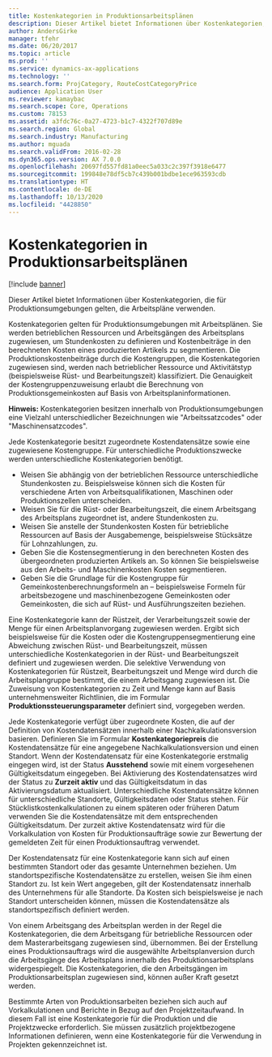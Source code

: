 ```yaml
---
title: Kostenkategorien in Produktionsarbeitsplänen
description: Dieser Artikel bietet Informationen über Kostenkategorien, die für Produktionsumgebungen gelten, die Arbeitspläne verwenden.
author: AndersGirke
manager: tfehr
ms.date: 06/20/2017
ms.topic: article
ms.prod: ''
ms.service: dynamics-ax-applications
ms.technology: ''
ms.search.form: ProjCategory, RouteCostCategoryPrice
audience: Application User
ms.reviewer: kamaybac
ms.search.scope: Core, Operations
ms.custom: 78153
ms.assetid: a3fdc76c-0a27-4723-b1c7-4322f707d89e
ms.search.region: Global
ms.search.industry: Manufacturing
ms.author: mguada
ms.search.validFrom: 2016-02-28
ms.dyn365.ops.version: AX 7.0.0
ms.openlocfilehash: 20697fd557fd81a0eec5a033c2c397f3918e6477
ms.sourcegitcommit: 199848e78df5cb7c439b001bdbe1ece963593cdb
ms.translationtype: HT
ms.contentlocale: de-DE
ms.lasthandoff: 10/13/2020
ms.locfileid: "4428850"
---
```

# <a name="cost-categories-used-in-production-routing"></a>Kostenkategorien in Produktionsarbeitsplänen

[!include [banner](../includes/banner.md)]

Dieser Artikel bietet Informationen über Kostenkategorien, die für Produktionsumgebungen gelten, die Arbeitspläne verwenden.

Kostenkategorien gelten für Produktionsumgebungen mit Arbeitsplänen. Sie werden betrieblichen Ressourcen und Arbeitsgängen des Arbeitsplans zugewiesen, um Stundenkosten zu definieren und Kostenbeiträge in den berechneten Kosten eines produzierten Artikels zu segmentieren. Die Produktionskostenbeiträge durch die Kostengruppen, die Kostenkategorien zugewiesen sind, werden nach betrieblicher Ressource und Aktivitätstyp (beispielsweise Rüst- und Bearbeitungszeit) klassifiziert. Die Genauigkeit der Kostengruppenzuweisung erlaubt die Berechnung von Produktionsgemeinkosten auf Basis von Arbeitsplaninformationen. 

**Hinweis:** Kostenkategorien besitzen innerhalb von Produktionsumgebungen eine Vielzahl unterschiedlicher Bezeichnungen wie "Arbeitssatzcodes" oder "Maschinensatzcodes". 

Jede Kostenkategorie besitzt zugeordnete Kostendatensätze sowie eine zugewiesene Kostengruppe. Für unterschiedliche Produktionszwecke werden unterschiedliche Kostenkategorien benötigt.

-   Weisen Sie abhängig von der betrieblichen Ressource unterschiedliche Stundenkosten zu. Beispielsweise können sich die Kosten für verschiedene Arten von Arbeitsqualifikationen, Maschinen oder Produktionszellen unterscheiden.
-   Weisen Sie für die Rüst- oder Bearbeitungszeit, die einem Arbeitsgang des Arbeitsplans zugeordnet ist, andere Stundenkosten zu.
-   Weisen Sie anstelle der Stundenkosten Kosten für betriebliche Ressourcen auf Basis der Ausgabemenge, beispielsweise Stücksätze für Lohnzahlungen, zu.
-   Geben Sie die Kostensegmentierung in den berechneten Kosten des übergeordneten produzierten Artikels an. So können Sie beispielsweise aus den Arbeits- und Maschinenkosten Kosten segmentieren.
-   Geben Sie die Grundlage für die Kostengruppe für Gemeinkostenberechnungsformeln an – beispielsweise Formeln für arbeitsbezogene und maschinenbezogene Gemeinkosten oder Gemeinkosten, die sich auf Rüst- und Ausführungszeiten beziehen.

Eine Kostenkategorie kann der Rüstzeit, der Verarbeitungszeit sowie der Menge für einen Arbeitsplanvorgang zugewiesen werden. Ergibt sich beispielsweise für die Kosten oder die Kostengruppensegmentierung eine Abweichung zwischen Rüst- und Bearbeitungszeit, müssen unterschiedliche Kostenkategorien in der Rüst- und Bearbeitungszeit definiert und zugewiesen werden. Die selektive Verwendung von Kostenkategorien für Rüstzeit, Bearbeitungszeit und Menge wird durch die Arbeitsplangruppe bestimmt, die einem Arbeitsgang zugewiesen ist. Die Zuweisung von Kostenkategorien zu Zeit und Menge kann auf Basis unternehmensweiter Richtlinien, die im Formular **Produktionssteuerungsparameter** definiert sind, vorgegeben werden. 

Jede Kostenkategorie verfügt über zugeordnete Kosten, die auf der Definition von Kostendatensätzen innerhalb einer Nachkalkulationsversion basieren. Definieren Sie im Formular **Kostenkategoriepreis** die Kostendatensätze für eine angegebene Nachkalkulationsversion und einen Standort. Wenn der Kostendatensatz für eine Kostenkategorie erstmalig eingegen wird, ist der Status **Ausstehend** sowie mit einem vorgesehenen Gültigkeitsdatum eingegeben. Bei Aktivierung des Kostendatensatzes wird der Status zu **Zurzeit aktiv** und das Gültigkeitsdatum in das Aktivierungsdatum aktualisiert. Unterschiedliche Kostendatensätze können für unterschiedliche Standorte, Gültigkeitsdaten oder Status stehen. Für Stücklistkostenkalkulationen zu einem späteren oder früheren Datum verwenden Sie die Kostendatensätze mit dem entsprechenden Gültigkeitsdatum. Der zurzeit aktive Kostendatensatz wird für die Vorkalkulation von Kosten für Produktionsaufträge sowie zur Bewertung der gemeldeten Zeit für einen Produktionsauftrag verwendet. 

Der Kostendatensatz für eine Kostenkategorie kann sich auf einen bestimmten Standort oder das gesamte Unternehmen beziehen. Um standortspezifische Kostendatensätze zu erstellen, weisen Sie ihm einen Standort zu. Ist kein Wert angegeben, gilt der Kostendatensatz innerhalb des Unternehmens für alle Standorte. Da Kosten sich beispielsweise je nach Standort unterscheiden können, müssen die Kostendatensätze als standortspezifisch definiert werden. 

Von einem Arbeitsgang des Arbeitsplan werden in der Regel die Kostenkategorien, die dem Arbeitsgang für betriebliche Ressourcen oder dem Masterarbeitsgang zugewiesen sind, übernommen. Bei der Erstellung eines Produktionsauftrags wird die ausgewählte Arbeitsplanversion durch die Arbeitsgänge des Arbeitsplans innerhalb des Produktionsarbeitsplans widergespiegelt. Die Kostenkategorien, die den Arbeitsgängen im Produktionsarbeitsplan zugewiesen sind, können außer Kraft gesetzt werden. 

Bestimmte Arten von Produktionsarbeiten beziehen sich auch auf Vorkalkulationen und Berichte in Bezug auf den Projektzeitaufwand. In diesem Fall ist eine Kostenkategorie für die Produktion und die Projektzwecke erforderlich. Sie müssen zusätzlich projektbezogene Informationen definieren, wenn eine Kostenkategorie für die Verwendung in Projekten gekennzeichnet ist.



